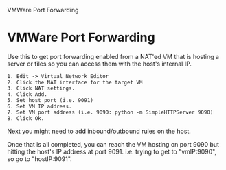 VMWare Port Forwarding

# VMWare Port Forwarding

Use this to get port forwarding enabled from a NAT'ed VM that is hosting a server or files so you can access them with the host's internal IP.

	1. Edit -> Virtual Network Editor
	2. Click the NAT interface for the target VM
	3. Click NAT settings. 
	4. Click Add.
	5. Set host port (i.e. 9091)
	6. Set VM IP address.
	7. Set VM port address (i.e. 9090: python -m SimpleHTTPServer 9090)
	8. Click Ok.

Next you might need to add inbound/outbound rules on the host. 

Once that is all completed, you can reach the VM hosting on port 9090 but hitting the host's IP address at port 9091.
i.e. trying to get to "vmIP:9090", so go to "hostIP:9091". 

